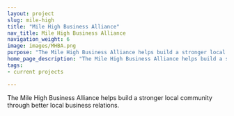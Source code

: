 ```yaml
---
layout: project
slug: mile-high
title: "Mile High Business Alliance"
nav_title: Mile High Business Alliance
navigation_weight: 6
image: images/MHBA.png
purpose: "The Mile High Business Alliance helps build a stronger local community through better local business relations."
home_page_description: "The Mile High Business Alliance helps build a stronger local community through better local business relations."
tags:
- current projects

---
```


The Mile High Business Alliance helps build a stronger local community through better local business relations.
